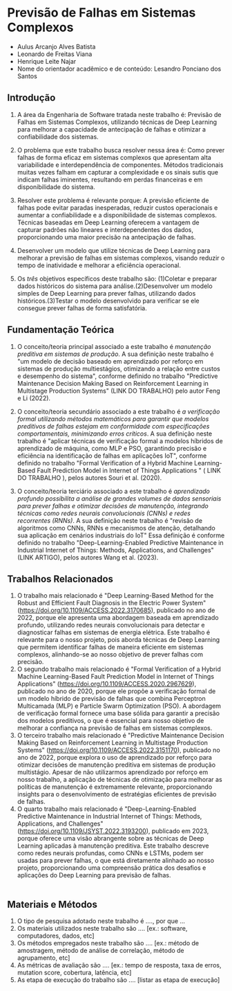 # Previsão de Falhas em Sistemas Complexos 

* Aulus Arcanjo Alves Batista
* Leonardo de Freitas Viana
* Henrique Leite Najar
* Nome do orientador acadêmico e de conteúdo: Lesandro Ponciano dos Santos


## Introdução

1. A área da Engenharia de Software tratada neste trabalho é: Previsão de Falhas em Sistemas Complexos, utilizando técnicas de Deep Learning para melhorar a capacidade de antecipação de falhas e otimizar a confiabilidade dos sistemas.

2. O problema que este trabalho busca resolver nessa área é: Como prever falhas de forma eficaz em sistemas complexos que apresentam alta variabilidade e interdependência de componentes. Métodos tradicionais muitas vezes falham em capturar a complexidade e os sinais sutis que indicam falhas iminentes, resultando em perdas financeiras e em disponibilidade do sistema.

3. Resolver este problema é relevante porque: A previsão eficiente de falhas pode evitar paradas inesperadas, reduzir custos operacionais e aumentar a confiabilidade e a disponibilidade de sistemas complexos. Técnicas baseadas em Deep Learning oferecem a vantagem de capturar padrões não lineares e interdependentes dos dados, proporcionando uma maior precisão na antecipação de falhas.

4. Desenvolver um modelo que utilize técnicas de Deep Learning para melhorar a previsão de falhas em sistemas complexos, visando reduzir o tempo de inatividade e melhorar a eficiência operacional. 

5. Os *três* objetivos específicos deste trabalho são: (1)Coletar e preparar dados históricos do sistema para análise.(2)Desenvolver um modelo simples de Deep Learning para prever falhas, utilizando dados históricos.(3)Testar o modelo desenvolvido para verificar se ele consegue prever falhas de forma satisfatória.

## Fundamentação Teórica

1. O conceito/teoria principal associado a este trabalho é _manutenção preditiva em sistemas de produção_. A sua definição neste trabalho é "um modelo de decisão baseado em aprendizado por reforço em sistemas de produção multiestágios, otimizando a relação entre custos e desempenho do sistema​", conforme definido no trabalho "Predictive Maintenance Decision Making Based
on Reinforcement Learning in Multistage Production Systems" (LINK DO TRABALHO) pelo autor Feng e Li (2022).

2. O conceito/teoria secundário associado a este trabalho é _a verificação formal utilizando métodos matemáticos para garantir que modelos preditivos de falhas estejam em conformidade com especificações comportamentais, minimizando erros críticos_. A sua definição neste trabalho é "aplicar técnicas de verificação formal a modelos híbridos de aprendizado de máquina, como MLP e PSO, garantindo precisão e eficiência na identificação de falhas em aplicações IoT​", conforme definido no trabalho "Formal Verification of a Hybrid Machine Learning-Based Fault Prediction Model in Internet of Things Applications " (  LINK DO TRABALHO ), pelos autores Souri et al. (2020).

3. O conceito/teoria terciário associado a este trabalho é _aprendizado profundo possibilita a análise de grandes volumes de dados sensoriais para prever falhas e otimizar decisões de manutenção, integrando técnicas como redes neurais convolucionais (CNNs) e redes recorrentes (RNNs)_. A sua definição neste trabalho é "revisão de algoritmos como CNNs, RNNs e mecanismos de atenção, detalhando sua aplicação em cenários industriais do IoT​" Essa definição é conforme definido no trabalho "Deep-Learning-Enabled Predictive Maintenance in Industrial Internet of Things: Methods, Applications, and Challenges" (LINK ARTIGO), pelos autores Wang et al. (2023).

## Trabalhos Relacionados

1. O trabalho mais relacionado é "Deep Learning-Based Method for the Robust and Efficient Fault Diagnosis in the Electric Power System" (https://doi.org/10.1109/ACCESS.2022.3170685), publicado no ano de 2022, porque ele apresenta uma abordagem baseada em aprendizado profundo, utilizando redes neurais convolucionais para detectar e diagnosticar falhas em sistemas de energia elétrica. Este trabalho é relevante para o nosso projeto, pois aborda técnicas de Deep Learning que permitem identificar falhas de maneira eficiente em sistemas complexos, alinhando-se ao nosso objetivo de prever falhas com precisão.<br/>
2. O segundo trabalho mais relacionado é "Formal Verification of a Hybrid Machine Learning-Based Fault Prediction Model in Internet of Things Applications" (https://doi.org/10.1109/ACCESS.2020.2967629), publicado no ano de 2020, porque ele propõe a verificação formal de um modelo híbrido de previsão de falhas que combina Perceptron Multicamada (MLP) e Particle Swarm Optimization (PSO). A abordagem de verificação formal fornece uma base sólida para garantir a precisão dos modelos preditivos, o que é essencial para nosso objetivo de melhorar a confiança na previsão de falhas em sistemas complexos.<br/>
3. O terceiro trabalho mais relacionado é "Predictive Maintenance Decision Making Based on Reinforcement Learning in Multistage Production Systems" (https://doi.org/10.1109/ACCESS.2022.3151170), publicado no ano de 2022, porque explora o uso de aprendizado por reforço para otimizar decisões de manutenção preditiva em sistemas de produção multistágio. Apesar de não utilizarmos aprendizado por reforço em nosso trabalho, a aplicação de técnicas de otimização para melhorar as políticas de manutenção é extremamente relevante, proporcionando insights para o desenvolvimento de estratégias eficientes de previsão de falhas.<br/>
4. O quarto trabalho mais relacionado é "Deep-Learning-Enabled Predictive Maintenance in Industrial Internet of Things: Methods, Applications, and Challenges" (https://doi.org/10.1109/JSYST.2022.3193200), publicado em 2023, porque oferece uma visão abrangente sobre as técnicas de Deep Learning aplicadas à manutenção preditiva. Este trabalho descreve como redes neurais profundas, como CNNs e LSTMs, podem ser usadas para prever falhas, o que está diretamente alinhado ao nosso projeto, proporcionando uma compreensão prática dos desafios e aplicações do Deep Learning para previsão de falhas.<br/><br/>

## Materiais e Métodos

1. O tipo de pesquisa adotado neste trabalho é ...., por que ...
1. Os materiais utilizados neste trabalho são .... [ex.: software, computadores, dados, etc]
1. Os métodos empregados neste trabalho são .... [ex.: método de amostragem, método de análise de correlação, método de agrupamento, etc]
1. As métricas de avaliação são .... [ex.: tempo de resposta, taxa de erros, mutation score, cobertura, latência, etc]
1. As etapa de execução do trabalho são .... [listar as etapa de execução]
